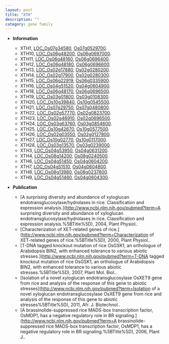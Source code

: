 ```yaml
---
layout: post
title: "XTH"
description: ""
category: gene family
---
```


* **Information**  
    + XTH1, [LOC_Os07g34580](http://rice.plantbiology.msu.edu/cgi-bin/ORF_infopage.cgi?orf=LOC_Os07g34580), [Os07g0529700](http://rapdb.dna.affrc.go.jp/viewer/gbrowse_details/irgsp1?name=Os07g0529700).
    + XTH10, [LOC_Os06g48200](http://rice.plantbiology.msu.edu/cgi-bin/ORF_infopage.cgi?orf=LOC_Os06g48200), [Os06g0697000](http://rapdb.dna.affrc.go.jp/viewer/gbrowse_details/irgsp1?name=Os06g0697000).
    + XTH11, [LOC_Os06g48160](http://rice.plantbiology.msu.edu/cgi-bin/ORF_infopage.cgi?orf=LOC_Os06g48160), [Os06g0696400](http://rapdb.dna.affrc.go.jp/viewer/gbrowse_details/irgsp1?name=Os06g0696400).
    + XTH12, [LOC_Os06g48180](http://rice.plantbiology.msu.edu/cgi-bin/ORF_infopage.cgi?orf=LOC_Os06g48180), [Os06g0696600](http://rapdb.dna.affrc.go.jp/viewer/gbrowse_details/irgsp1?name=Os06g0696600).
    + XTH13, [LOC_Os02g17880](http://rice.plantbiology.msu.edu/cgi-bin/ORF_infopage.cgi?orf=LOC_Os02g17880), [Os02g0280200](http://rapdb.dna.affrc.go.jp/viewer/gbrowse_details/irgsp1?name=Os02g0280200).
    + XTH14, [LOC_Os02g17900](http://rice.plantbiology.msu.edu/cgi-bin/ORF_infopage.cgi?orf=LOC_Os02g17900), [Os02g0280300](http://rapdb.dna.affrc.go.jp/viewer/gbrowse_details/irgsp1?name=Os02g0280300).
    + XTH15, [LOC_Os06g22919](http://rice.plantbiology.msu.edu/cgi-bin/ORF_infopage.cgi?orf=LOC_Os06g22919), [Os06g0335900](http://rapdb.dna.affrc.go.jp/viewer/gbrowse_details/irgsp1?name=Os06g0335900).
    + XTH16, [LOC_Os04g51520](http://rice.plantbiology.msu.edu/cgi-bin/ORF_infopage.cgi?orf=LOC_Os04g51520), [Os04g0604900](http://rapdb.dna.affrc.go.jp/viewer/gbrowse_details/irgsp1?name=Os04g0604900).
    + XTH18, [LOC_Os06g48170](http://rice.plantbiology.msu.edu/cgi-bin/ORF_infopage.cgi?orf=LOC_Os06g48170), [Os06g0696500](http://rapdb.dna.affrc.go.jp/viewer/gbrowse_details/irgsp1?name=Os06g0696500).
    + XTH19, [LOC_Os03g01800](http://rice.plantbiology.msu.edu/cgi-bin/ORF_infopage.cgi?orf=LOC_Os03g01800), [Os03g0108300](http://rapdb.dna.affrc.go.jp/viewer/gbrowse_details/irgsp1?name=Os03g0108300).
    + XTH20, [LOC_Os10g39840](http://rice.plantbiology.msu.edu/cgi-bin/ORF_infopage.cgi?orf=LOC_Os10g39840), [Os10g0545500](http://rapdb.dna.affrc.go.jp/viewer/gbrowse_details/irgsp1?name=Os10g0545500).
    + XTH21, [LOC_Os07g29750](http://rice.plantbiology.msu.edu/cgi-bin/ORF_infopage.cgi?orf=LOC_Os07g29750), [Os07g0480800](http://rapdb.dna.affrc.go.jp/viewer/gbrowse_details/irgsp1?name=Os07g0480800).
    + XTH22, [LOC_Os02g57770](http://rice.plantbiology.msu.edu/cgi-bin/ORF_infopage.cgi?orf=LOC_Os02g57770), [Os02g0823700](http://rapdb.dna.affrc.go.jp/viewer/gbrowse_details/irgsp1?name=Os02g0823700).
    + XTH23, [LOC_Os02g46910](http://rice.plantbiology.msu.edu/cgi-bin/ORF_infopage.cgi?orf=LOC_Os02g46910), [Os02g0696500](http://rapdb.dna.affrc.go.jp/viewer/gbrowse_details/irgsp1?name=Os02g0696500).
    + XTH24, [LOC_Os03g63760](http://rice.plantbiology.msu.edu/cgi-bin/ORF_infopage.cgi?orf=LOC_Os03g63760), [Os03g0854600](http://rapdb.dna.affrc.go.jp/viewer/gbrowse_details/irgsp1?name=Os03g0854600).
    + XTH25, [LOC_Os10g42670](http://rice.plantbiology.msu.edu/cgi-bin/ORF_infopage.cgi?orf=LOC_Os10g42670), [Os10g0577500](http://rapdb.dna.affrc.go.jp/viewer/gbrowse_details/irgsp1?name=Os10g0577500).
    + XTH26, [LOC_Os02g03550](http://rice.plantbiology.msu.edu/cgi-bin/ORF_infopage.cgi?orf=LOC_Os02g03550), [Os02g0127800](http://rapdb.dna.affrc.go.jp/viewer/gbrowse_details/irgsp1?name=Os02g0127800).
    + XTH27, [LOC_Os10g02770](http://rice.plantbiology.msu.edu/cgi-bin/ORF_infopage.cgi?orf=LOC_Os10g02770), [Os10g0117000](http://rapdb.dna.affrc.go.jp/viewer/gbrowse_details/irgsp1?name=Os10g0117000).
    + XTH28, [LOC_Os03g13570](http://rice.plantbiology.msu.edu/cgi-bin/ORF_infopage.cgi?orf=LOC_Os03g13570), [Os03g0239000](http://rapdb.dna.affrc.go.jp/viewer/gbrowse_details/irgsp1?name=Os03g0239000).
    + XTH3, [LOC_Os04g53950](http://rice.plantbiology.msu.edu/cgi-bin/ORF_infopage.cgi?orf=LOC_Os04g53950), [Os04g0631200](http://rapdb.dna.affrc.go.jp/viewer/gbrowse_details/irgsp1?name=Os04g0631200).
    + XTH4, [LOC_Os08g14200](http://rice.plantbiology.msu.edu/cgi-bin/ORF_infopage.cgi?orf=LOC_Os08g14200), [Os08g0240500](http://rapdb.dna.affrc.go.jp/viewer/gbrowse_details/irgsp1?name=Os08g0240500).
    + XTH6, [LOC_Os04g51450](http://rice.plantbiology.msu.edu/cgi-bin/ORF_infopage.cgi?orf=LOC_Os04g51450), [Os04g0604200](http://rapdb.dna.affrc.go.jp/viewer/gbrowse_details/irgsp1?name=Os04g0604200).
    + XTH7, [LOC_Os04g51510](http://rice.plantbiology.msu.edu/cgi-bin/ORF_infopage.cgi?orf=LOC_Os04g51510), [Os04g0604800](http://rapdb.dna.affrc.go.jp/viewer/gbrowse_details/irgsp1?name=Os04g0604800).
    + XTH8, [LOC_Os08g13980](http://rice.plantbiology.msu.edu/cgi-bin/ORF_infopage.cgi?orf=LOC_Os08g13980), [Os08g0237800](http://rapdb.dna.affrc.go.jp/viewer/gbrowse_details/irgsp1?name=Os08g0237800).
    + XTH9, [LOC_Os04g51460](http://rice.plantbiology.msu.edu/cgi-bin/ORF_infopage.cgi?orf=LOC_Os04g51460), [Os04g0604300](http://rapdb.dna.affrc.go.jp/viewer/gbrowse_details/irgsp1?name=Os04g0604300).

* **Publication**  
    + [A surprising diversity and abundance of xyloglucan endotransglucosylase/hydrolases in rice. Classification and expression analysis.](http://www.ncbi.nlm.nih.gov/pubmed?term=A surprising diversity and abundance of xyloglucan endotransglucosylase/hydrolases in rice. Classification and expression analysis.%5BTitle%5D), 2004, Plant Physiol..
    + [Characterization of XET-related genes of rice.](http://www.ncbi.nlm.nih.gov/pubmed?term=Characterization of XET-related genes of rice.%5BTitle%5D), 2000, Plant Physiol..
    + [T-DNA tagged knockout mutation of rice OsGSK1, an orthologue of Arabidopsis BIN2, with enhanced tolerance to various abiotic stresses.](http://www.ncbi.nlm.nih.gov/pubmed?term=T-DNA tagged knockout mutation of rice OsGSK1, an orthologue of Arabidopsis BIN2, with enhanced tolerance to various abiotic stresses.%5BTitle%5D), 2007, Plant Mol. Biol..
    + [Isolation of a novel xyloglucan endotransglucosylase OsXET9 gene from rice and analysis of the response of this gene to abiotic stresses](http://www.ncbi.nlm.nih.gov/pubmed?term=Isolation of a novel xyloglucan endotransglucosylase OsXET9 gene from rice and analysis of the response of this gene to abiotic stresses%5BTitle%5D), 2011, Afr. J. Biotechnol..
    + [A brassinolide-suppressed rice MADS-box transcription factor, OsMDP1, has a negative regulatory role in BR signaling.](http://www.ncbi.nlm.nih.gov/pubmed?term=A brassinolide-suppressed rice MADS-box transcription factor, OsMDP1, has a negative regulatory role in BR signaling.%5BTitle%5D), 2006, Plant J..


